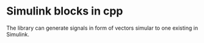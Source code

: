 # Simulink blocks in cpp

The library can generate signals in form of vectors simular to one existing in Simulink.